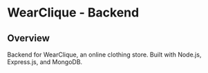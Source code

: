# WearClique - Backend

## Overview
Backend for WearClique, an online clothing store. Built with Node.js, Express.js, and MongoDB.
